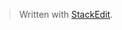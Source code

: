 


> Written with [StackEdit](https://stackedit.io/).
<!--stackedit_data:
eyJoaXN0b3J5IjpbMTEyMjM5NjM5Nl19
-->